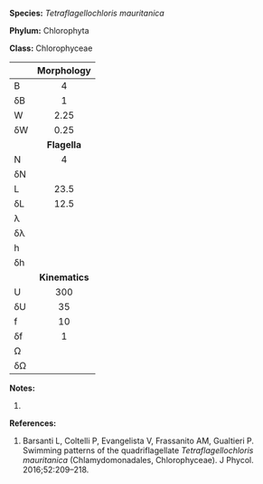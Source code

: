 **Species:** *Tetraflagellochloris mauritanica*

**Phylum:** Chlorophyta

**Class:** Chlorophyceae

|    | **Morphology** |
|:-- | :------------: |
| B  | 4 |
| δB | 1 |
| W  | 2.25 |
| δW | 0.25 |
|    | **Flagella** |
| N  | 4 |
| δN |  |
| L  | 23.5 |
| δL | 12.5 |
| λ  |  |
| δλ |  |
| h  |  |
| δh |  |
|    | **Kinematics** |
| U  | 300 |
| δU | 35 |
| f  | 10 |
| δf | 1 |
| Ω  |  |
| δΩ |  |

**Notes:**

1.

**References:**

1. Barsanti L, Coltelli P, Evangelista V, Frassanito AM, Gualtieri P.  Swimming patterns of the quadriflagellate *Tetraflagellochloris mauritanica* (Chlamydomonadales, Chlorophyceae).  J Phycol. 2016;52:209–218.

